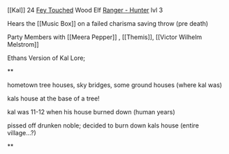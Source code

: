 

[[Kal]]
24
[Fey Touched](https://arcaneeye.com/dnd-feat-guides/fey-touched-5e/)
Wood Elf
[Ranger - Hunter](http://dnd5e.wikidot.com/ranger:hunter#:~:text=Some%20rangers%20seek%20to%20master,towering%20giants%20and%20terrifying%20dragons.)  lvl 3



Hears the [[Music Box]] on a failed charisma saving throw (pre death)

Party Members with [[Meera Pepper]] , [[Themis]], [[Victor Wilhelm Melstrom]]



Ethans Version of Kal Lore;

**

hometown tree houses, sky bridges, some ground houses (where kal was) 

  

kals house at the base of a tree!

  

kal was 11-12 when his house burned down (human years)

  

pissed off drunken noble; decided to burn down kals house (entire village…?)

**